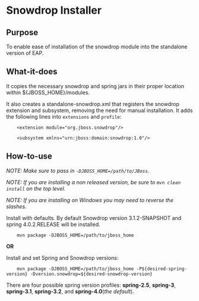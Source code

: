 Snowdrop Installer
==================

Purpose
--------

To enable ease of installation of the snowdrop module into the standalone version of EAP.

What-it-does
------------

It copies the necessary snowdrop and spring jars in their proper location within ${JBOSS_HOME}/modules.

It also creates a standalone-snowdrop.xml that registers the snowdrop extension and subsystem, removing the need for manual 
installation. It adds the following lines into `extensions` and `profile`:

        <extension module="org.jboss.snowdrop"/>
        
        <subsystem xmlns="urn:jboss:domain:snowdrop:1.0"/>


How-to-use
-----------

*NOTE: Make sure to pass in `-DJBOSS_HOME=/path/to/JBoss`.*

*NOTE: If you are installing a non released version, be sure to `mvn clean install` on the top level.*

*NOTE: If you are installing on Windows you may need to reverse the slashes.*

Install with defaults. By default Snowdrop version 3.1.2-SNAPSHOT and spring 4.0.2.RELEASE will be installed.

        mvn package -DJBOSS_HOME=/path/to/jboss_home

**OR**

Install and set Spring and Snowdrop versions:

        mvn package -DJBOSS_HOME=/path/to/jboss_home -P${desired-spring-version} -Dversion.snowdrop=${desired-snowdrop-version}

There are four possible spring version profiles: **spring-2.5**, **spring-3**, **spring-3.1**, **spring-3.2**, and **spring-4.0**(*the default*).
